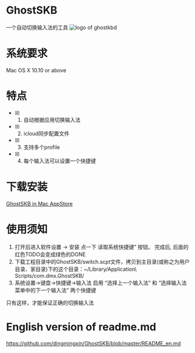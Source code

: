 # GhostSKB
一个自动切换输入法的工具
![logo of ghostkbd](https://github.com/dingmingxin/GhostSKB/blob/master/Resources/ghostkbd-256.png)

# 系统要求

Mac OS X 10.10 or above

# 特点

- [x] 1. 自动根据应用切换输入法
- [x] 2. icloud同步配置文件
- [x] 3. 支持多个profile
- [x] 4. 每个输入法可以设置一个快捷键

# 下载安装

[GhostSKB in Mac AppStore](https://itunes.apple.com/cn/app/ghostskb/id1134384859)

# 使用须知
  
  1. 打开后进入软件设置 -> 安装 点一下 读取系统快捷键” 按钮。 完成后, 后面的红色TODO会变成绿色的DONE
  2. 下载工程目录中的GhostSKB/switch.scpt文件，拷贝到主目录(或称之为用户目录、家目录)下的这个目录：~/Library/Application\ Scripts/com.dmx.GhostSKB/
  3. 系统设置->键盘->快捷键->输入法 启用 “选择上一个输入法” 和 “选择输入法菜单中的下一个输入法” 两个快捷键
  
  只有这样，才能保证正确的切换输入法

# English version of readme.md

https://github.com/dingmingxin/GhostSKB/blob/master/README_en.md

